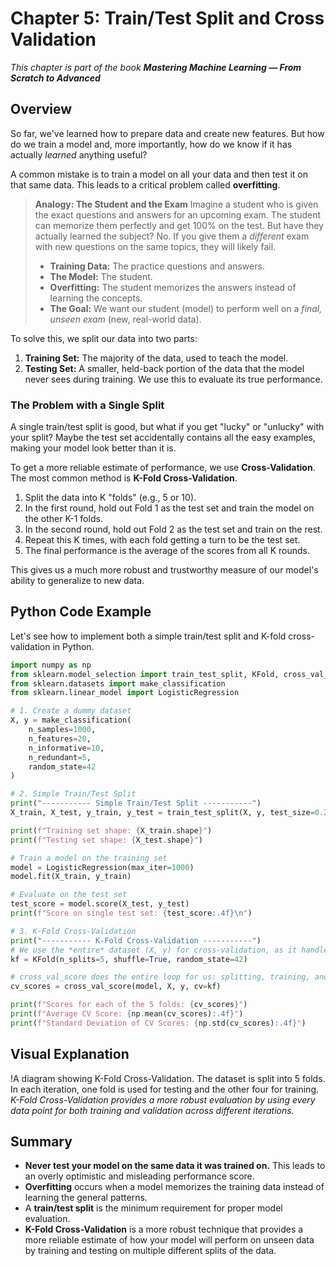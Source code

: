 # Chapter 5: Train/Test Split and Cross Validation

_This chapter is part of the book **Mastering Machine Learning — From Scratch to Advanced**_

## Overview

So far, we've learned how to prepare data and create new features. But how do we train a model and, more importantly, how do we know if it has actually *learned* anything useful?

A common mistake is to train a model on all your data and then test it on that same data. This leads to a critical problem called **overfitting**.

> **Analogy: The Student and the Exam**
> Imagine a student who is given the exact questions and answers for an upcoming exam. The student can memorize them perfectly and get 100% on the test. But have they actually learned the subject? No. If you give them a *different* exam with new questions on the same topics, they will likely fail.
>
> - **Training Data:** The practice questions and answers.
> - **The Model:** The student.
> - **Overfitting:** The student memorizes the answers instead of learning the concepts.
> - **The Goal:** We want our student (model) to perform well on a *final, unseen exam* (new, real-world data).

To solve this, we split our data into two parts:
1.  **Training Set:** The majority of the data, used to teach the model.
2.  **Testing Set:** A smaller, held-back portion of the data that the model never sees during training. We use this to evaluate its true performance.

### The Problem with a Single Split

A single train/test split is good, but what if you get "lucky" or "unlucky" with your split? Maybe the test set accidentally contains all the easy examples, making your model look better than it is.

To get a more reliable estimate of performance, we use **Cross-Validation**. The most common method is **K-Fold Cross-Validation**.

1.  Split the data into K "folds" (e.g., 5 or 10).
2.  In the first round, hold out Fold 1 as the test set and train the model on the other K-1 folds.
3.  In the second round, hold out Fold 2 as the test set and train on the rest.
4.  Repeat this K times, with each fold getting a turn to be the test set.
5.  The final performance is the average of the scores from all K rounds.

This gives us a much more robust and trustworthy measure of our model's ability to generalize to new data.

## Python Code Example

Let's see how to implement both a simple train/test split and K-fold cross-validation in Python.

```python
import numpy as np
from sklearn.model_selection import train_test_split, KFold, cross_val_score
from sklearn.datasets import make_classification
from sklearn.linear_model import LogisticRegression

# 1. Create a dummy dataset
X, y = make_classification(
    n_samples=1000,
    n_features=20,
    n_informative=10,
    n_redundant=5,
    random_state=42
)

# 2. Simple Train/Test Split
print("----------- Simple Train/Test Split -----------")
X_train, X_test, y_train, y_test = train_test_split(X, y, test_size=0.2, random_state=42)

print(f"Training set shape: {X_train.shape}")
print(f"Testing set shape: {X_test.shape}")

# Train a model on the training set
model = LogisticRegression(max_iter=1000)
model.fit(X_train, y_train)

# Evaluate on the test set
test_score = model.score(X_test, y_test)
print(f"Score on single test set: {test_score:.4f}\n")

# 3. K-Fold Cross-Validation
print("----------- K-Fold Cross-Validation -----------")
# We use the *entire* dataset (X, y) for cross-validation, as it handles its own splits.
kf = KFold(n_splits=5, shuffle=True, random_state=42)

# cross_val_score does the entire loop for us: splitting, training, and scoring.
cv_scores = cross_val_score(model, X, y, cv=kf)

print(f"Scores for each of the 5 folds: {cv_scores}")
print(f"Average CV Score: {np.mean(cv_scores):.4f}")
print(f"Standard Deviation of CV Scores: {np.std(cv_scores):.4f}")
```

## Visual Explanation

!A diagram showing K-Fold Cross-Validation. The dataset is split into 5 folds. In each iteration, one fold is used for testing and the other four for training.
*K-Fold Cross-Validation provides a more robust evaluation by using every data point for both training and validation across different iterations.*

## Summary

- **Never test your model on the same data it was trained on.** This leads to an overly optimistic and misleading performance score.
- **Overfitting** occurs when a model memorizes the training data instead of learning the general patterns.
- A **train/test split** is the minimum requirement for proper model evaluation.
- **K-Fold Cross-Validation** is a more robust technique that provides a more reliable estimate of how your model will perform on unseen data by training and testing on multiple different splits of the data.